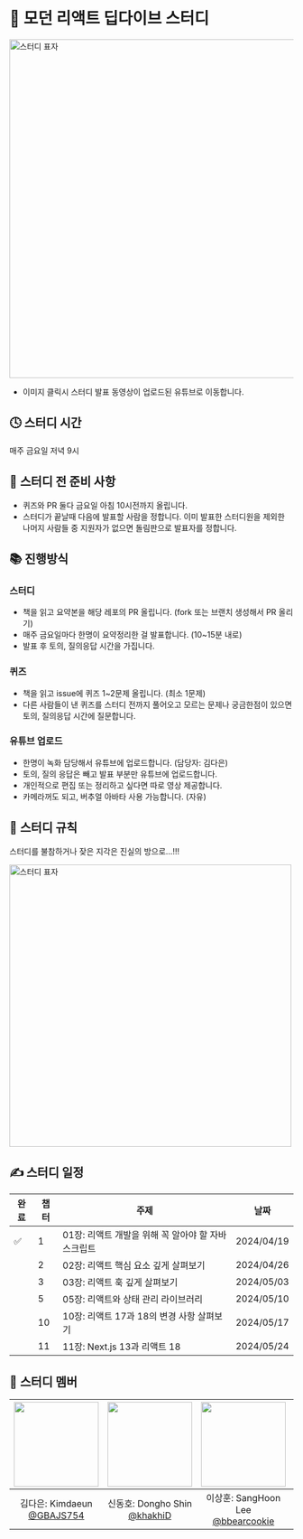 # 🧡 모던 리액트 딥다이브 스터디
<a href="https://www.youtube.com/channel/UCD8fqICz1Q2Jo7kOS6IHd8g">
<img src="https://github.com/KJ-StudyWithMe/modern-react-deep-dive/assets/104294861/664879a5-9c2f-47ba-9f5f-cac72ea8628f" width="600px" alt="스터디 표자" />
</a>

- 이미지 클릭시 스터디 발표 동영상이 업로드된 유튜브로 이동합니다.

## 🕓 스터디 시간

매주 금요일 저녁 9시

## 🛒 스터디 전 준비 사항

- 퀴즈와 PR 둘다 금요일 아침 10시전까지 올립니다.
- 스터디가 끝날때 다음에 발표할 사람을 정합니다. 이미 발표한 스터디원을 제외한 나머지 사람들 중 지원자가 없으면 돌림판으로 발표자를 정합니다.

## 📚 진행방식

### 스터디

- 책을 읽고 요약본을 해당 레포의 PR 올립니다. (fork 또는 브랜치 생성해서 PR 올리기)
- 매주 금요일마다 한명이 요약정리한 걸 발표합니다. (10~15분 내로)
- 발표 후 토의, 질의응답 시간을 가집니다.

### 퀴즈

- 책을 읽고 issue에 퀴즈 1~2문제 올립니다. (최소 1문제)
- 다른 사람들이 낸 퀴즈를 스터디 전까지 풀어오고 모르는 문제나 궁금한점이 있으면 토의, 질의응답 시간에 질문합니다.

### 유튜브 업로드

- 한명이 녹화 담당해서 유튜브에 업로드합니다. (담당자: 김다은)
- 토의, 질의 응답은 빼고 발표 부분만 유튜브에 업로드합니다.
- 개인적으로 편집 또는 정리하고 싶다면 따로 영상 제공합니다.
- 카메라꺼도 되고, 버추얼 아바타 사용 가능합니다. (자유)

## 🧾 스터디 규칙

스터디를 불참하거나 잦은 지각은 진실의 방으로...!!!

<img src="https://github.com/KJ-StudyWithMe/modern-react-deep-dive/assets/104294861/49d39998-0199-46e8-94c4-cca4e9fdbd82" width="500px" alt="스터디 표자" />

## ✍️ 스터디 일정

| 완료 | 챕터 | 주제                                               | 날짜       |
| ---- | ---- | -------------------------------------------------- | ---------- |
| ✅   | 1    | 01장: 리액트 개발을 위해 꼭 알아야 할 자바스크립트 | 2024/04/19 |
| ` `  | 2    | 02장: 리액트 핵심 요소 깊게 살펴보기               | 2024/04/26 |
| ` `  | 3    | 03장: 리액트 훅 깊게 살펴보기                      | 2024/05/03 |
| ` `  | 5    | 05장: 리액트와 상태 관리 라이브러리                | 2024/05/10 |
| ` `  | 10   | 10장: 리액트 17과 18의 변경 사항 살펴보기          | 2024/05/17 |
| ` `  | 11   | 11장: Next.js 13과 리액트 18                       | 2024/05/24 |

## 👶 스터디 멤버

| <img src="https://avatars.githubusercontent.com/u/104294861?v=4,GBAJS754,Kimdaeun,https://github.com/GBAJS754" width="150" height="150"/> | <img src="https://avatars.githubusercontent.com/u/74141521?v=4,khakhiD,Dongho Shin,https://github.com/khakhiD" width="150" height="150"/> | <img src="https://avatars.githubusercontent.com/u/50488780?v=4,bbearcookie,SangHoon Lee,https://github.com/bbearcookie" width="150" height="150"/> | <img src="https://avatars.githubusercontent.com/u/99384699?v=4,jkea1,,https://github.com/jkea1" width="150" height="150"/> | <img src="https://avatars.githubusercontent.com/u/91667853?v=4,leeminhee119,Minhee Lee,https://github.com/leeminhee119" width="150" height="150"/> |
| :---------------------------------------------------------------------------------------------------------------------------------------: | :---------------------------------------------------------------------------------------------------------------------------------------: | :------------------------------------------------------------------------------------------------------------------------------------------------: | :------------------------------------------------------------------------------------------------------------------------: | :------------------------------------------------------------------------------------------------------------------------------------------------: |
|                                       김다은: Kimdaeun<br/>[@GBAJS754](https://github.com/GBAJS754)                                       |                                      신동호: Dongho Shin<br/>[@khakhiD](https://github.com/khakhiD)                                       |                                      이상훈: SangHoon Lee<br/>[@bbearcookie](https://github.com/bbearcookie)                                       |                                정진경: Jinkyung Jung<br/>[@jkea1](https://github.com/jkea1)                                |                                      이민희: Minhee Lee<br/>[@leeminhee119](https://github.com/leeminhee119)                                       |
